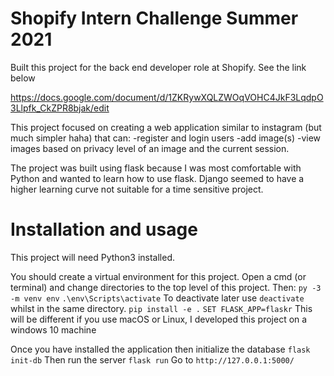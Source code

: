 # Shopify Intern Challenge Summer 2021
Built this project for the back end developer role at Shopify. See the link below

https://docs.google.com/document/d/1ZKRywXQLZWOqVOHC4JkF3LqdpO3Llpfk_CkZPR8bjak/edit

This project focused on creating a web application similar to instagram (but much simpler haha) that can: 
    -register and login users
    -add image(s)
    -view images based on privacy level of an image and the current session.

The project was built using flask because I was most comfortable with Python and wanted to learn how to use flask. Django seemed to have a higher learning curve not suitable for a time sensitive project.

# Installation and usage
This project will need Python3 installed.

You should create a virtual environment for this project. 
Open a cmd (or terminal) and change directories to the top level of this project. Then:
`py -3 -m venv env`
`.\env\Scripts\activate`
To deactivate later use `deactivate` whilst in the same directory.
`pip install -e .`
`SET FLASK_APP=flaskr` This will be different if you use macOS or Linux, I developed this project on a windows 10 machine

Once you have installed the application then initialize the database
`flask init-db`
Then run the server
`flask run`
Go to `http://127.0.0.1:5000/`

